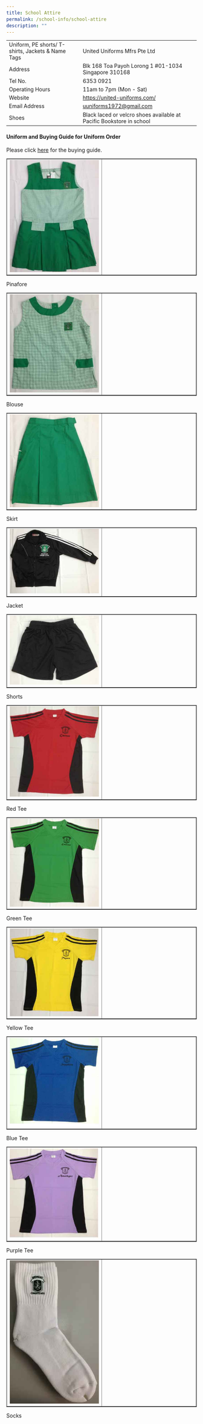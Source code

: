 ```yaml
---
title: School Attire
permalink: /school-info/school-attire
description: ""
---
```

<table border="0">
<tbody>
<tr>
<td>Uniform, PE shorts/ T-shirts, Jackets &amp; Name Tags</td>
<td>United Uniforms Mfrs Pte Ltd</td>
</tr>
<tr>
<td>Address</td>
<td>Blk 168 Toa Payoh Lorong 1&nbsp;#01-1034 Singapore 310168</td>
</tr>
<tr>
<td>Tel No.</td>
<td>6353 0921</td>
</tr>
<tr>
<td>Operating Hours</td>
<td>11am to 7pm (Mon - Sat)</td>
</tr>
<tr>
<td>Website</td>
<td><a href="https://united-uniforms.com/" target="_blank" rel="noopener">https://united-uniforms.com/</a></td>
</tr>
<tr>
<td>Email Address</td>
<td><a href="mailto:uuniforms1972@gmail.com" target="">uuniforms1972@gmail.com</a></td>
</tr>
<tr>
<td>Shoes</td>
<td>Black laced or velcro shoes available at Pacific Bookstore in school</td>
</tr>
</tbody>
</table>
<h4>Uniform and Buying Guide for Uniform Order</h4>
<p>Please click&nbsp;<a href="/files/PG%20School%20uniform%20ordering%20for%202022%20-%20United%20Uniforms%20121121.pdf" target="_blank" rel="noopener">here</a>&nbsp;for the buying guide.</p>
<table style="border-collapse: collapse; width: 100%;" border="1">
<tbody>
<tr>
<td style="width: 50%;"><img src="/images/sa1.jpg"></td>
<td style="width: 50%;">&nbsp;</td>
</tr>
</tbody>
</table>
<p>Pinafore</p>
<table style="border-collapse: collapse; width: 100%;" border="1">
<tbody>
<tr>
<td style="width: 50%;"><img src="/images/sa2.jpg"></td>
<td style="width: 50%;">&nbsp;</td>
</tr>
</tbody>
</table>
<p>Blouse</p>
<table style="border-collapse: collapse; width: 100%;" border="1">
<tbody>
<tr>
<td style="width: 50%;"><img src="/images/sa3.jpg"></td>
<td style="width: 50%;">&nbsp;</td>
</tr>
</tbody>
</table>
<p>Skirt</p>
<table style="border-collapse: collapse; width: 100%;" border="1">
<tbody>
<tr>
<td style="width: 50%;"><img src="/images/sa4.jpg"></td>
<td style="width: 50%;">&nbsp;</td>
</tr>
</tbody>
</table>
<p>Jacket</p>
<table style="border-collapse: collapse; width: 100%;" border="1">
<tbody>
<tr>
<td style="width: 50%;"><img src="/images/sa5.jpg"></td>
<td style="width: 50%;">&nbsp;</td>
</tr>
</tbody>
</table>
<p>Shorts</p>
<table style="border-collapse: collapse; width: 100%;" border="1">
<tbody>
<tr>
<td style="width: 50%;"><img src="/images/sa6.jpg"></td>
<td style="width: 50%;">&nbsp;</td>
</tr>
</tbody>
</table>
<p>Red Tee</p>
<table style="border-collapse: collapse; width: 100%;" border="1">
<tbody>
<tr>
<td style="width: 50%;"><img src="/images/sa7.jpg"></td>
<td style="width: 50%;">&nbsp;</td>
</tr>
</tbody>
</table>
<p>Green Tee</p>
<table style="border-collapse: collapse; width: 100%;" border="1">
<tbody>
<tr>
<td style="width: 50%;"><img src="/images/sa8.jpg"></td>
<td style="width: 50%;">&nbsp;</td>
</tr>
</tbody>
</table>
<p>Yellow Tee</p>
<table style="border-collapse: collapse; width: 100%;" border="1">
<tbody>
<tr>
<td style="width: 50%;"><img src="/images/sa9.jpg"></td>
<td style="width: 50%;">&nbsp;</td>
</tr>
</tbody>
</table>
<p>Blue Tee</p>
<table style="border-collapse: collapse; width: 100%;" border="1">
<tbody>
<tr>
<td style="width: 50%;"><img src="/images/sa10.jpg"></td>
<td style="width: 50%;">&nbsp;</td>
</tr>
</tbody>
</table>
<p>Purple Tee</p>
<table style="border-collapse: collapse; width: 100%;" border="1">
<tbody>
<tr>
<td style="width: 50%;"><img src="/images/sa11.jpg"></td>
<td style="width: 50%;">&nbsp;</td>
</tr>
</tbody>
</table>
<p>Socks</p>